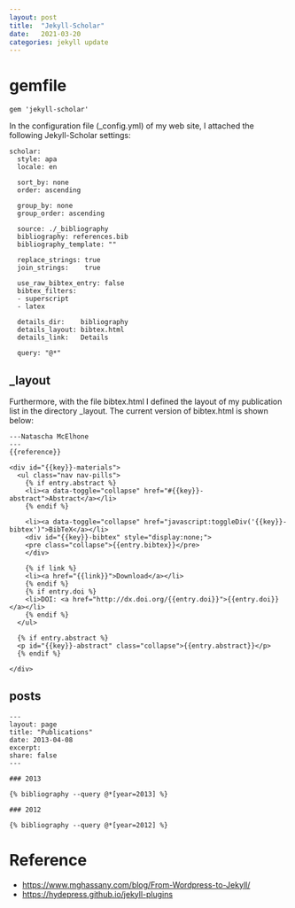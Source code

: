 ```yaml
---
layout: post
title:  "Jekyll-Scholar"
date:   2021-03-20
categories: jekyll update
---
```





# gemfile

```
gem 'jekyll-scholar'
```

In the configuration file (_config.yml) of my web site, I attached the following Jekyll-Scholar settings:


```
scholar:
  style: apa
  locale: en
  
  sort_by: none
  order: ascending
  
  group_by: none
  group_order: ascending
  
  source: ./_bibliography
  bibliography: references.bib
  bibliography_template: ""
  
  replace_strings: true
  join_strings:    true
  
  use_raw_bibtex_entry: false
  bibtex_filters:
  - superscript
  - latex
  
  details_dir:    bibliography
  details_layout: bibtex.html
  details_link:   Details
  
  query: "@*"

```

## _layout


Furthermore, with the file bibtex.html I defined the layout of my publication list in the directory _layout. The current version of bibtex.html is shown below:

```
---Natascha McElhone
---
{{reference}}

<div id="{{key}}-materials">
  <ul class="nav nav-pills">
    {% if entry.abstract %}
    <li><a data-toggle="collapse" href="#{{key}}-abstract">Abstract</a></li>
    {% endif %}

    <li><a data-toggle="collapse" href="javascript:toggleDiv('{{key}}-bibtex')">BibTeX</a></li>
    <div id="{{key}}-bibtex" style="display:none;">
    <pre class="collapse">{{entry.bibtex}}</pre>
    </div>

    {% if link %}
    <li><a href="{{link}}">Download</a></li>
    {% endif %}
    {% if entry.doi %}
    <li>DOI: <a href="http://dx.doi.org/{{entry.doi}}">{{entry.doi}}</a></li>
    {% endif %}
  </ul>

  {% if entry.abstract %}
  <p id="{{key}}-abstract" class="collapse">{{entry.abstract}}</p>
  {% endif %}

</div>
```

## posts

```
---
layout: page
title: "Publications"
date: 2013-04-08
excerpt:
share: false
---

### 2013

{% bibliography --query @*[year=2013] %}

### 2012

{% bibliography --query @*[year=2012] %}
```


# Reference

- https://www.mghassany.com/blog/From-Wordpress-to-Jekyll/
- https://hydepress.github.io/jekyll-plugins

